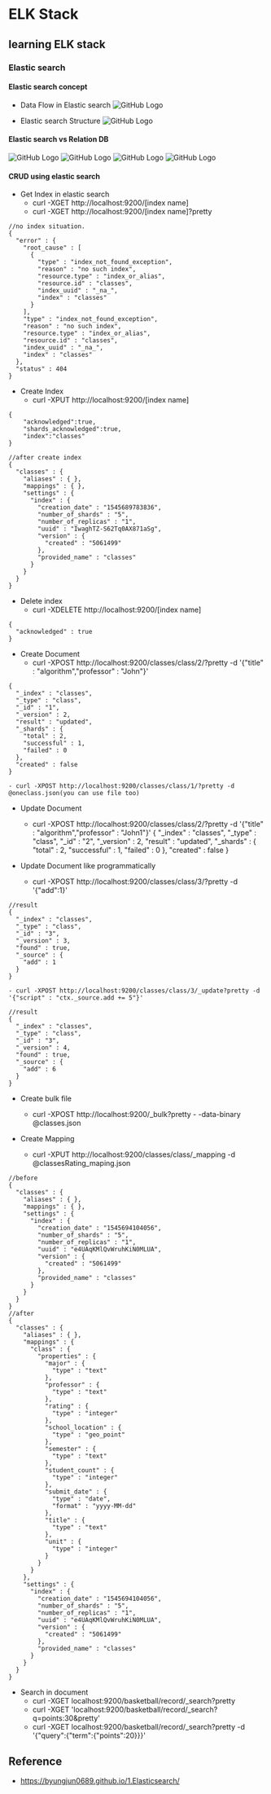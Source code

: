 # ELK Stack

## learning ELK stack

###  Elastic search 

#### Elastic search concept 

* Data Flow in Elastic search 
	![GitHub Logo](https://byungjun0689.github.io/src/201708/basic/concept/1.png)

* Elastic search Structure
	![GitHub Logo](https://byungjun0689.github.io/src/201708/basic/concept/3.png)

#### Elastic search vs Relation DB

![GitHub Logo](https://byungjun0689.github.io/src/201708/basic/concept/2.png)
![GitHub Logo](https://byungjun0689.github.io/src/201708/basic/concept/4.png)
![GitHub Logo](https://byungjun0689.github.io/src/201708/basic/concept/5.png)
![GitHub Logo](https://byungjun0689.github.io/src/201708/basic/concept/6.png)

#### CRUD using elastic search

* Get Index in elastic search
	- curl -XGET http://localhost:9200/[index name]
	- curl -XGET http://localhost:9200/[index name]?pretty 
```
//no index situation.
{
  "error" : {
    "root_cause" : [
      {
        "type" : "index_not_found_exception",
        "reason" : "no such index",
        "resource.type" : "index_or_alias",
        "resource.id" : "classes",
        "index_uuid" : "_na_",
        "index" : "classes"
      }
    ],
    "type" : "index_not_found_exception",
    "reason" : "no such index",
    "resource.type" : "index_or_alias",
    "resource.id" : "classes",
    "index_uuid" : "_na_",
    "index" : "classes"
  },
  "status" : 404
}
```
* Create Index
	- curl -XPUT http://localhost:9200/[index name]
```
{
	"acknowledged":true,
	"shards_acknowledged":true,
	"index":"classes"
}
```
```
//after create index
{
  "classes" : {
    "aliases" : { },
    "mappings" : { },
    "settings" : {
      "index" : {
        "creation_date" : "1545689783836",
        "number_of_shards" : "5",
        "number_of_replicas" : "1",
        "uuid" : "IwaghTZ-S62Tq0AX871aSg",
        "version" : {
          "created" : "5061499"
        },
        "provided_name" : "classes"
      }
    }
  }
}
```

* Delete index
	- curl -XDELETE http://localhost:9200/[index name]
```
{
  "acknowledged" : true
}
```

* Create Document
	- curl -XPOST http://localhost:9200/classes/class/2/?pretty -d '{"title" : "algorithm","professor" : "John"}'
```
{
  "_index" : "classes",
  "_type" : "class",
  "_id" : "1",
  "_version" : 2,
  "result" : "updated",
  "_shards" : {
    "total" : 2,
    "successful" : 1,
    "failed" : 0
  },
  "created" : false
}
```
	- curl -XPOST http://localhost:9200/classes/class/1/?pretty -d @oneclass.json(you can use file too)

* Update Document
	- curl -XPOST http://localhost:9200/classes/class/2/?pretty -d '{"title" : "algorithm","professor" : "John1"}'
{
  "_index" : "classes",
  "_type" : "class",
  "_id" : "2",
  "_version" : 2,
  "result" : "updated",
  "_shards" : {
    "total" : 2,
    "successful" : 1,
    "failed" : 0
  },
  "created" : false
}

* Update Document like programmatically

	- curl -XPOST http://localhost:9200/classes/class/3/?pretty -d '{"add":1}'
```
//result
{
  "_index" : "classes",
  "_type" : "class",
  "_id" : "3",
  "_version" : 3,
  "found" : true,
  "_source" : {
    "add" : 1
  }
}
```
	- curl -XPOST http://localhost:9200/classes/class/3/_update?pretty -d '{"script" : "ctx._source.add += 5"}'
```
//result
{
  "_index" : "classes",
  "_type" : "class",
  "_id" : "3",
  "_version" : 4,
  "found" : true,
  "_source" : {
    "add" : 6
  }
}
```

* Create bulk file
	- curl -XPOST http://localhost:9200/_bulk?pretty - -data-binary @classes.json

* Create Mapping
	- curl -XPUT http://localhost:9200/classes/class/_mapping -d @classesRating_maping.json
```
//before
{
  "classes" : {
    "aliases" : { },
    "mappings" : { },
    "settings" : {
      "index" : {
        "creation_date" : "1545694104056",
        "number_of_shards" : "5",
        "number_of_replicas" : "1",
        "uuid" : "e4UAqKMlQvWruhKiN0MLUA",
        "version" : {
          "created" : "5061499"
        },
        "provided_name" : "classes"
      }
    }
  }
}
//after
{
  "classes" : {
    "aliases" : { },
    "mappings" : {
      "class" : {
        "properties" : {
          "major" : {
            "type" : "text"
          },
          "professor" : {
            "type" : "text"
          },
          "rating" : {
            "type" : "integer"
          },
          "school_location" : {
            "type" : "geo_point"
          },
          "semester" : {
            "type" : "text"
          },
          "student_count" : {
            "type" : "integer"
          },
          "submit_date" : {
            "type" : "date",
            "format" : "yyyy-MM-dd"
          },
          "title" : {
            "type" : "text"
          },
          "unit" : {
            "type" : "integer"
          }
        }
      }
    },
    "settings" : {
      "index" : {
        "creation_date" : "1545694104056",
        "number_of_shards" : "5",
        "number_of_replicas" : "1",
        "uuid" : "e4UAqKMlQvWruhKiN0MLUA",
        "version" : {
          "created" : "5061499"
        },
        "provided_name" : "classes"
      }
    }
  }
}
```

* Search in document
	- curl -XGET localhost:9200/basketball/record/_search?pretty
	- curl -XGET 'localhost:9200/basketball/record/_search?q=points:30&pretty'
	- curl -XGET localhost:9200/basketball/record/_search?pretty -d '{"query":{"term":{"points":20}}}'
	

## Reference
- https://byungjun0689.github.io/1.Elasticsearch/



